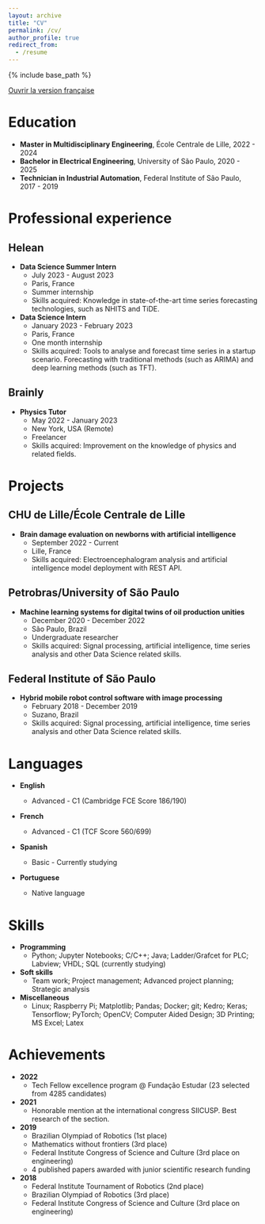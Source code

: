 ```yaml
---
layout: archive
title: "CV"
permalink: /cv/
author_profile: true
redirect_from:
  - /resume
---
```


{% include base_path %}

<p><a href="../files/CV_Francais.pdf" target="_blank" rel="noopener noreferrer">Ouvrir la version française</a></p>

Education
======
* **Master in Multidisciplinary Engineering**, École Centrale de Lille, 2022 - 2024
* **Bachelor in Electrical Engineering**, University of São Paulo, 2020 - 2025
* **Technician in Industrial Automation**, Federal Institute of São Paulo, 2017 - 2019

Professional experience
======
## Helean
* **Data Science Summer Intern**
  * July 2023 - August 2023
  * Paris, France
  * Summer internship
  * Skills acquired: Knowledge in state-of-the-art time series forecasting technologies, such as NHITS and TiDE.
* **Data Science Intern**
  * January 2023 - February 2023
  * Paris, France
  * One month internship
  * Skills acquired: Tools to analyse and forecast time series in a startup scenario. Forecasting with traditional methods (such as ARIMA) and deep learning methods (such as TFT).

## Brainly
* **Physics Tutor**
  * May 2022 - January 2023
  * New York, USA (Remote)
  * Freelancer
  * Skills acquired: Improvement on the knowledge of physics and related fields.

Projects
======
## CHU de Lille/École Centrale de Lille
* **Brain damage evaluation on newborns with artificial intelligence**
  * September 2022 - Current
  * Lille, France
  * Skills acquired: Electroencephalogram analysis and artificial intelligence model deployment with REST API.

## Petrobras/University of São Paulo
* **Machine learning systems for digital twins of oil production unities**
  * December 2020 - December 2022
  * São Paulo, Brazil
  * Undergraduate researcher
  * Skills acquired: Signal processing, artificial intelligence, time series analysis and other Data Science related skills.

## Federal Institute of São Paulo
* **Hybrid mobile robot control software with image processing**
  * February 2018 - December 2019
  * Suzano, Brazil
  * Skills acquired: Signal processing, artificial intelligence, time series analysis and other Data Science related skills.

Languages
======
* **English**
  * Advanced - C1 (Cambridge FCE Score 186/190)

* **French**
  * Advanced - C1 (TCF Score 560/699)

* **Spanish**
  * Basic - Currently studying

* **Portuguese**
  * Native language

Skills
======
* **Programming**
  * Python; Jupyter Notebooks; C/C++; Java; Ladder/Grafcet for PLC; Labview; VHDL; SQL (currently studying)
* **Soft skills**
  * Team work; Project management; Advanced project planning; Strategic analysis
* **Miscellaneous**
  * Linux; Raspberry Pi; Matplotlib; Pandas; Docker; git; Kedro; Keras; Tensorflow; PyTorch; OpenCV; Computer Aided Design; 3D Printing; MS Excel; Latex

Achievements
======
* **2022**
  * Tech Fellow excellence program @ Fundação Estudar (23 selected from 4285 candidates)
* **2021**
  * Honorable mention at the international congress SIICUSP. Best research of the section.
* **2019**
  * Brazilian Olympiad of Robotics (1st place)
  * Mathematics without frontiers (3rd place)
  * Federal Institute Congress of Science and Culture (3rd place on engineering)
  * 4 published papers awarded with junior scientific research funding
* **2018**
  * Federal Institute Tournament of Robotics (2nd place)
  * Brazilian Olympiad of Robotics (3rd place)
  * Federal Institute Congress of Science and Culture (3rd place on engineering)
